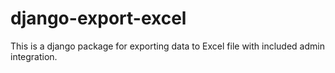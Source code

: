 # django-export-excel

This is a django package for exporting data to Excel file with included admin integration.
